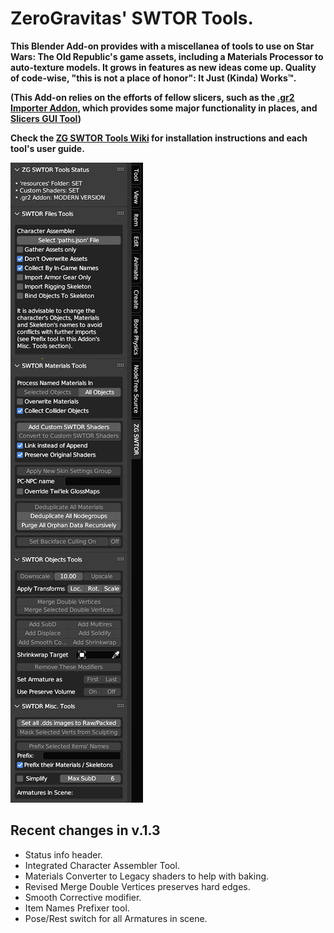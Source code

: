 # ZeroGravitas' SWTOR Tools.

**This Blender Add-on provides with a miscellanea of tools to use on Star Wars: The Old Republic's game assets, including a Materials Processor to auto-texture models. It grows in features as new ideas come up. Quality of code-wise, "this is not a place of honor": It Just (Kinda) Works™.**

**(This Add-on relies on the efforts of fellow slicers, such as the [.gr2 Importer Addon](https://github.com/SWTOR-Slicers/Granny2-Plug-In-Blender-2.8x), which provides some major functionality in places, and [Slicers GUI Tool](https://github.com/SWTOR-Slicers/Slicers-GUI))**

**Check the [ZG SWTOR Tools Wiki](./wiki)  for installation instructions and each tool's user guide.**

![Alt text](README_images/zg_swtor_tools_020.png)

## Recent changes in v.1.3

* Status info header.
* Integrated Character Assembler Tool.
* Materials Converter to Legacy shaders to help with baking.
* Revised Merge Double Vertices preserves hard edges.
* Smooth Corrective modifier.
* Item Names Prefixer tool.
* Pose/Rest switch for all Armatures in scene.